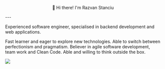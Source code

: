 <p align="center">
👋 Hi there! I'm Razvan Stanciu
</p>
---

Experienced software engineer, specialised in backend development and web applications.

Fast learner and eager to explore new technologies. Able to switch between perfectionism and pragmatism. Believer in agile software development, team work and Clean Code. Able and willing to think outside the box.

<img src ="https://github-readme-streak-stats.herokuapp.com?user=RazvanStanciu95&theme=darcula&hide_border=true&background=FFFFFF00">
